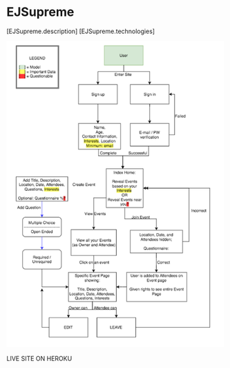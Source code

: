 # EJSupreme

[EJSupreme.description]
[EJSupreme.technologies]

![ScreenShot](/Project3_Flowchart1.jpg)

LIVE SITE ON HEROKU
